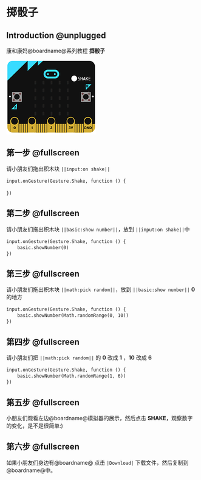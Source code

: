 # 掷骰子

## Introduction @unplugged

康和康妈@boardname@系列教程 **掷骰子**

![你好](https://github.com/ihuanglei/pxt-ylwl-tutorials/blob/master/microbit/assets/dice.gif?raw=true)

## 第一步 @fullscreen

请小朋友们拖出积木块 ``||input:on shake||``

```blocks
input.onGesture(Gesture.Shake, function () {
	
})
```

## 第二步 @fullscreen

请小朋友们拖出积木块 ``||basic:show number||``，放到 ``||input:on shake||``中

```blocks
input.onGesture(Gesture.Shake, function () {
	basic.showNumber(0)
})
```

## 第三步 @fullscreen

请小朋友们拖出积木块 ``||math:pick random||``，放到 ``||basic:show number||`` **0** 的地方

```blocks
input.onGesture(Gesture.Shake, function () {
	basic.showNumber(Math.randomRange(0, 10))
})
```

## 第四步 @fullscreen

请小朋友们把 ``||math:pick random||`` 的 **0** 改成 **1** ，**10** 改成 **6**

```blocks
input.onGesture(Gesture.Shake, function () {
	basic.showNumber(Math.randomRange(1, 6))
})
```

## 第五步 @fullscreen

小朋友们观看左边@boardname@模拟器的展示，然后点击 **SHAKE**，观察数字的变化，是不是很简单:)

## 第六步 @fullscreen

如果小朋友们身边有@boardname@ 点击 ``|Download|`` 下载文件，然后复制到@boardname@中。
